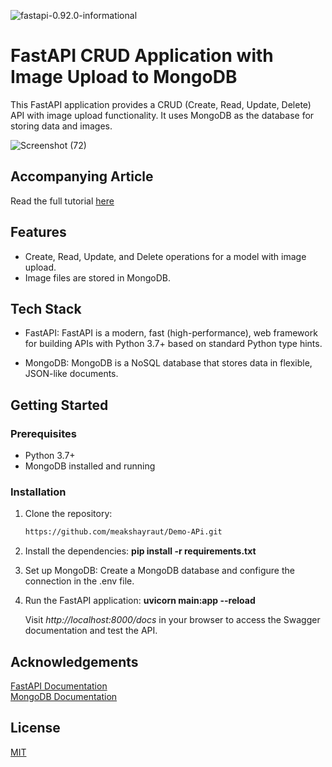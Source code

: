 ![fastapi-0.92.0-informational](https://img.shields.io/badge/fastapi-0.92.0-informational) 


# FastAPI CRUD Application with Image Upload to MongoDB
This FastAPI application provides a CRUD (Create, Read, Update, Delete) API with image upload functionality. It uses MongoDB as the database for storing data and images.

![Screenshot (72)](https://github.com/meakshayraut/Demo-APi/assets/87926985/8404001a-3f8e-4e79-bd81-7d326d95708d)


## Accompanying Article

Read the full tutorial [here](https://medium.com/@akshay_raut/user-crud-operations-image-upload-in-fastapi-with-mongodb-1538e82e819a)

## Features

- Create, Read, Update, and Delete operations for a model with image upload.
- Image files are stored in MongoDB.

## Tech Stack

- FastAPI: FastAPI is a modern, fast (high-performance), web framework for building APIs with Python 3.7+ based on standard Python type hints.

- MongoDB: MongoDB is a NoSQL database that stores data in flexible, JSON-like documents.

## Getting Started

### Prerequisites

- Python 3.7+
- MongoDB installed and running


### Installation

1. Clone the repository:
    ```bash
   https://github.com/meakshayraut/Demo-APi.git
   
2. Install the dependencies:
   **pip install -r requirements.txt**
   
3. Set up MongoDB:
   Create a MongoDB database and configure the connection in the .env file.
   
4. Run the FastAPI application:
   **uvicorn main:app --reload**

   Visit *http://localhost:8000/docs* in your browser to access the Swagger documentation and test the API.


## Acknowledgements

[FastAPI Documentation](https://fastapi.tiangolo.com/) <br />
[MongoDB Documentation](https://docs.mongodb.com/)


## License

[MIT](https://choosealicense.com/licenses/mit/)
